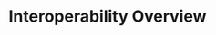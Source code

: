 ---
title: Interoperability Overview
description: How DataHaven connects with Ethereum and other chains for seamless data access.
---